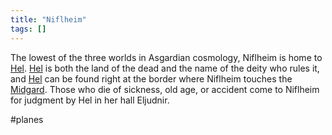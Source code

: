```yaml
---
title: "Niflheim"
tags: []
---
```


The lowest of the three worlds in Asgardian cosmology, Niflheim is home to [Hel](posts/Gods/Hel.md). [Hel](posts/Gods/Hel.md) is both the land of the dead and the name of the deity who rules it, and [Hel](posts/Gods/Hel.md) can be found right at the border where Niflheim touches the [Midgard](posts/Places/Midgard.md). Those who die of sickness, old age, or accident come to Niflheim for judgment by Hel in her hall Eljudnir.

#planes 